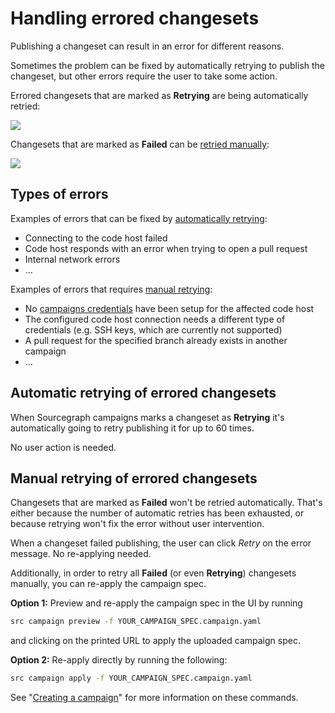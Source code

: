 # Handling errored changesets

Publishing a changeset can result in an error for different reasons.

Sometimes the problem can be fixed by automatically retrying to publish the changeset, but other errors require the user to take some action.

Errored changesets that are marked as **Retrying** are being automatically retried:

<img src="https://storage.googleapis.com/sourcegraph-assets/docs/images/campaigns/retrying_changeset.png" class="screenshot">

Changesets that are marked as **Failed** can be [retried manually](#manual-retrying-of-errored-changesets):

<img src="https://storage.googleapis.com/sourcegraph-assets/docs/images/campaigns/failed_changeset_retry.png" class="screenshot">

## Types of errors

Examples of errors that can be fixed by [automatically retrying](#automatic-retrying-of-errored-changesets):

- Connecting to the code host failed
- Code host responds with an error when trying to open a pull request
- Internal network errors
- ...

Examples of errors that requires [manual retrying](#manual-retrying-by-re-applying-the-campaign-spec):

- No [campaigns credentials](configuring_user_credentials.md) have been setup for the affected code host
- The configured code host connection needs a different type of credentials (e.g. SSH keys, which are currently not supported)
- A pull request for the specified branch already exists in another campaign
- ...

## Automatic retrying of errored changesets

When Sourcegraph campaigns marks a changeset as **Retrying** it's automatically going to retry publishing it for up to 60 times.

No user action is needed.

## Manual retrying of errored changesets

Changesets that are marked as **Failed** won't be retried automatically. That's either because the number of automatic retries has been exhausted, or because retrying won't fix the error without user intervention.

When a changeset failed publishing, the user can click _Retry_ on the error message. No re-applying needed.

Additionally, in order to retry all **Failed** (or even **Retrying**) changesets manually, you can re-apply the campaign spec.

**Option 1:** Preview and re-apply the campaign spec in the UI by running

```bash
src campaign preview -f YOUR_CAMPAIGN_SPEC.campaign.yaml
```

and clicking on the printed URL to apply the uploaded campaign spec.

**Option 2:** Re-apply directly by running the following:

```bash
src campaign apply -f YOUR_CAMPAIGN_SPEC.campaign.yaml
```

See "[Creating a campaign](creating_a_batch_change.md)" for more information on these commands.
